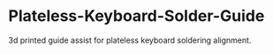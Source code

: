 # Plateless-Keyboard-Solder-Guide
3d printed guide assist for plateless keyboard soldering alignment.
